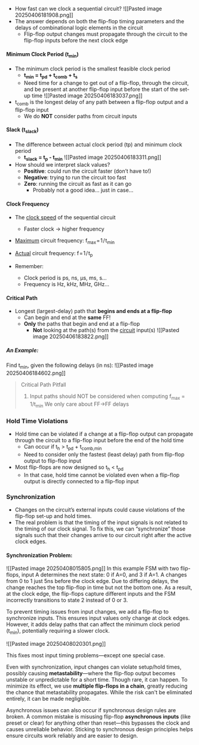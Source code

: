 - How fast can we clock a sequential circuit?
![[Pasted image 20250406181908.png]]
- The answer depends on both the flip-flop timing parameters and the delays of combinational logic elements in the circuit
	- Flip-flop output changes must propagate through the circuit to the flip-flop inputs before the next clock edge

#### Minimum Clock Period (t<sub>min</sub>)
- The minimum clock period is the smallest feasible clock period
	- **t<sub>min</sub> = t<sub>pd</sub> + t<sub>comb</sub> + t<sub>s</sub>**
	- Need time for a change to get out of a flip-flop, through the circuit, and be present at another flip-flop input before the start of the set-up time
![[Pasted image 20250406183037.png]]
- t<sub>comb</sub> is the longest delay of any path between a flip-flop output and a flip-flop input 
	- We do **NOT** consider paths from circuit inputs

#### Slack (t<sub>slack</sub>)
- The difference between actual clock period (tp) and minimum clock period
	- **t<sub>slack</sub> = t<sub>p</sub> - t<sub>min</sub>**
![[Pasted image 20250406183311.png]]
- How should we interpret slack values?
	- **Positive**: could run the circuit faster (don’t have to!)
	- **Negative**: trying to run the circuit too fast
	- **Zero**: running the circuit as fast as it can go
		- Probably not a good idea… just in case…

#### Clock Frequency
- The <u>clock speed</u> of the sequential circuit
	- Faster clock → higher frequency
- <u>Maximum</u> circuit frequency:  f<sub>max</sub> = 1 / t<sub>min</sub>
- <u>Actual</u> circuit frequency:  f = 1 / t<sub>p</sub>

- Remember:
	- Clock period is ps, ns, µs, ms, s…
	- Frequency is Hz, kHz, MHz, GHz…

#### Critical Path
- Longest (largest-delay) path that **begins and ends at a flip-flop** 
	- Can begin and end at the **same** FF!
	- **Only** the paths that begin and end at a flip-flop
		- **Not** looking at the path(s) from the <u>circuit</u> input(s)
![[Pasted image 20250406183822.png]]

##### An Example:
Find t<sub>min</sub>, given the following delays (in ns):
![[Pasted image 20250406184602.png]]

> Critical Path Pitfall
> 1. Input paths should NOT be considered when computing f<sub>max</sub> = 1/t<sub>min</sub>
> 	 We only care about FF→FF delays

### Hold Time Violations
- Hold time can be violated if a change at a flip-flop output can propagate through the circuit to a flip-flop input before the end of the hold time
	- Can occur if t<sub>h</sub> > t<sub>pd</sub> + t<sub>comb,min</sub>
	- Need to consider only the fastest (least delay) path from flip-flop output to flip-flop input
- Most flip-flops are now designed so t<sub>h</sub> < t<sub>pd</sub>
	- In that case, hold time cannot be violated even when a flip-flop output is directly connected to a flip-flop input

### Synchronization
- Changes on the circuit’s external inputs could cause violations of the flip-flop set-up and hold times.
- The real problem is that the timing of the input signals is not related to the timing of our clock signal. To fix this, we can “synchronize” those signals such that their changes arrive to our circuit right after the active clock edges.

#### Synchronization Problem:
![[Pasted image 20250408015805.png]]
In this example FSM with two flip-flops, input A determines the next state: 0 if A=0, and 3 if A=1. A changes from 0 to 1 just 5ns before the clock edge. Due to differing delays, the change reaches the top flip-flop in time but not the bottom one. As a result, at the clock edge, the flip-flops capture different inputs and the FSM incorrectly transitions to state 2 instead of 0 or 3.

To prevent timing issues from input changes, we add a flip-flop to synchronize inputs. This ensures input values only change at clock edges. However, it adds delay paths that can affect the minimum clock period (t<sub>min</sub>), potentially requiring a slower clock.

![[Pasted image 20250408020301.png]]

This fixes most input timing problems—except one special case.

Even with synchronization, input changes can violate setup/hold times, possibly causing **metastability**—where the flip-flop output becomes unstable or unpredictable for a short time. Though rare, it can happen. To minimize its effect, we use **multiple flip-flops in a chain**, greatly reducing the chance that metastability propagates. While the risk can't be eliminated entirely, it can be made negligible.

Asynchronous issues can also occur if synchronous design rules are broken. A common mistake is misusing flip-flop **asynchronous inputs** (like preset or clear) for anything other than reset—this bypasses the clock and causes unreliable behavior. Sticking to synchronous design principles helps ensure circuits work reliably and are easier to design.